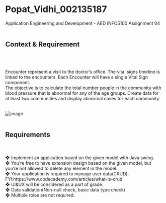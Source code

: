 # Popat_Vidhi_002135187

Application Engineering and Development - AED INFO5100 Assignment 04 <br/> <br/>

<h2>Context & Requirement </h2>  <br/>  <br/>

Encounter represent a visit to the doctor’s office. The vital signs timeline is linked to the encounters. Each Encounter will have a single Vital Sign component.  <br/>
The objective is to calculate the total number people in the community with blood pressure that is abnormal for any of the age groups. Create data for at least two communities and display abnormal cases for each community.  <br/> <br/>

![image](https://github.com/popatvidhi/Popat_Vidhi_002135187/assets/91036347/02dd1554-550a-4f09-85f8-2d5d61c4d9d5) <br/><br/>

<h2> Requirements </h2> <br/><br/>
❖ Implement an application based on the given model with Java swing. <br/>
❖ You’re free to have extension design based on the given model, but you’re not allowed to delete any element in the model. <br/>
❖ Your application is required to manage user data(CRUD). <br/>
FYI:https://www.codecademy.com/articles/what-is-crud <br/>
❖ UI&UX will be considered as a part of grade. <br/>
❖ Data validation(Non-null check, basic data type check) <br/>
❖ Multiple roles are not required.<br/>

